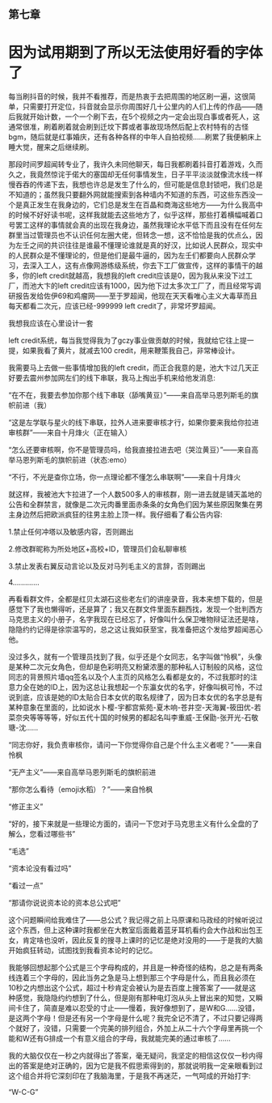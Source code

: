 ## ﻿第七章

# 因为试用期到了所以无法使用好看的字体了

每当刷抖音的时候，我并不看推荐，而是热衷于去把周围的地区刷一遍，这很简单，只需要打开定位，抖音就会显示你周围好几十公里内的人们上传的作品——随后我就开始计数，一个一个刷下去，在5个视频之内一定会出现白事或者死人，这通常很准，刷着刷着就会刷到迁坟下葬或者事故现场然后配上农﻿村特有的古怪bgm，随后就是红事婚庆，还有各种各样的中年人自拍视频……刷累了我便躺床上睡大觉，醒来之后继续刷。

那段时间罗超闻转专业了，我许久未同他聊天，每日我都刷着抖音打着游戏，久而久之，我竟然惊诧于偌大的塞国却无任何事情发生，日子平平淡淡就像流水线一样慢吞吞的传递下去，我想也许总是发生了什么的，但可能是信息封锁吧，我们总是不知道的；虽然我只要翻外网就能搜索到各种墙内不知道的东西，可这些东西没一个是真正发生在我身边的，它们总是发生在百晶和商海这些地方——为什么我高中的时候不好﻿好读书呢，这样我就能去这些地方了，似乎这样，那些打着横幅喊着口号罢工这样的事情就会真的出现在我身边，虽然我理论水平低下而且没有在任何左群里当过管理员也不认识任何左圈大佬，但转念一想，这不恰恰是我的优点么，因为左壬之间的共识往往是谁最不懂理论谁就是真的好汉，比如说人民群众，现实中的人民群众是不懂理论的，但是他们是最牛逼的，因为左壬们都要向人民群众学习，去深入工人，这有点像网游练级系统，你去下工厂做宣传，这样的事情干的越多，你的left credit就越高，我想我的left credit应该是0，因为我从来没下过工厂，而池大卞的left credit应该有1000，因为他下过太多次工厂了，而且经常写调研报告发给佐伊69和鸡瘤网——至于罗超闻，他现在天天看唯心主义大毒草而且每天都看二次元，应该已经-999999 left credit了，非常坏罗超闻。

我想我应该在心里设计一套

left credit系统，每当我觉得我为了gczy事业做贡献的时候，我就给它往上提一提，如果我看了黄片，就减去100 credit，用来鞭策我自己，非常棒设计。

我需要马上去做一些事情增加我的left credit，而正合我意的是，池大卞过几天正好要去震州参加网左们的线下串联，我马上掏出手机来给他发消息:

“在不在，我要去参加你那个线下串联（舔嘴黄豆）”——来自高举马恩列斯毛的旗帜前进（我）

“这是左学联与星火的线下串联，拉外人进来要审核才行，如果你要来我给你拉进审核群”——来自十月烽火（正在输入）

“怎么还要审核啊，你不是管理员吗，给我直接拉进去吧（哭泣黄豆）”——来自高举马恩列斯毛的旗帜前进（状态:emo）

“不行，不光是查你立场，你一点理论都不懂怎么串联啊”——来自十月烽火

就这样，我被池大卞拉进了一个人﻿数500多人的审核群，刚一进去就是铺天盖地的公告和全群禁言，就像是二次元肉番里面赤条条的女角色们因为某些原因聚集在男主身边然后把欧派疯狂的往男主脸上顶一样。我仔细看了看公告内容:

1.禁止任何冲塔以及敏感内容，否则踢出

2.修改群昵称为所处地区+高校+ID，管理员们会私聊审核

3.禁止发表右翼反动言论以及反对马列毛主义的言辞，否则踢出

4.…………

再看看群文件，全都是红贝太湖石这些老左们的讲座录音，我本来想下载﻿的，但是感觉下了我也懒得听，还是算了；我又在群文件里面东翻西找，发现一个批判西方马克思主义的小册子，名字我现在已经忘了，好像叫什么保卫唯物辩证法还是啥，隐隐约约记得是徐崇温写的，总之这让我如获至宝，我准备把这个发给罗超闻恶心他。

没过多久，就有一个管理员找到了我，似乎还是个女同志，名字叫做“怜枫”，头像是某种二次元女角色，但却是色彩明亮又粉黛浓墨的那种私人订制般的风格，这位同志的背景照片墙qq签名以及个人主页的风格怎么看都是女的，不过我那时的注意力全在她的ID上，因为这总让我想起一个东瀛女优的名字，好像叫枫可怜，不过说到底，应该是她的ID太贴合日本女优的取名规律了，因为日本女优的名字总是有某种意象在里面的，比如说水卜樱-宇都宫紫苑-夏木响-苍井空-天海翼-筱田优-若菜奈央等等等等，好似五代十国的时候男的都起名叫李重威-王保勖-张开光-石敬瑭-沈……

“同志你好，我负责审核你，请问一下你觉得你自己是个什么主义者呢？”——来自怜枫

“无产主义”——来自高举马恩列斯毛的旗帜前进

“那你怎么看待（emoji水稻）？”——来自怜枫

“修正主义”

“好的，接下来就是一些理论方面的，请问一下您对于马克思主义有什么全盘的了解么，您看过哪些书”

“毛选”

“资本论没有看过吗”

“看过一点”

“那请你说说资本论的资本总公式吧”

这个问题瞬间给我难住了——总公式？我记得之前上马原课和马政经的时候听说过这个东西，但上这种课时我都坐在大教室后面戴着蓝牙耳机看约会大作战和出包王女，肯定啥也没听，因此反复的搜寻上课时的记忆是绝对没用的——于是我的大脑开始疯狂转动，试图找到我看资本论时的记忆。

我能够回想起那个公式是三个字母构成的，并且是一种奇怪的结构，总之是有两条线连着三个字母的，因此当务之急是马上想到那三个字母是什么，而且我必须在10秒之内想出这个公式，超过十秒肯定会被认为是去百度上搜答案了——就是这种感觉，我隐隐约约想到了什么，但是刚有那种电灯泡从头上冒出来的知觉，又瞬间卡住了，简直是难以忍受的寸止——慢着，我好像想到了，是W和G……没错，是这两个字母！但是还有另一个字母是什么呢？我完全记不清了，不过只要记得两个就好了，没错，只需要一个完美的排列组合，外加上从二十六个字母里再挑一个能和W还有G排成一个有意义组合的字母，我就能完美的通过审核了……

我的大脑仅仅在一秒之内就得出了答案，毫无疑问，我坚定的相信这仅仅一秒内得出的答案是绝对正确的，因为它是我不假思索得到的，那就说明我一定亲眼看到过这个组合并将它深刻印在了我脑海里，于是我不再迷茫，一气呵成的开始打字:

“W-C-G”

